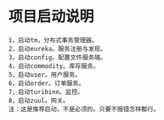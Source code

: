 # 项目启动说明
    1，启动tm，分布式事务管理器。
    2，启动eureka。服务注册与发现。
    3，启动config。配置文件服务端。
    4，启动commodity。库存服务。
    5，启动user。用户服务。
    6，启动order。订单服务。
    7，启动turibine。监控。
    8，启动zuul。网关。
    注：这是推荐启动，不是必须的。只要不报错怎样都行。